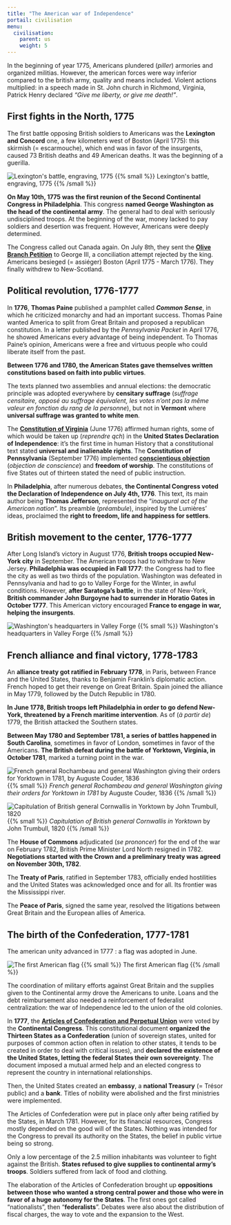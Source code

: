 ```yaml
---
title: "The American war of Independence"
portail: civilisation
menu:
  civilisation:
    parent: us
    weight: 5
---
```


In the beginning of year 1775, Americans plundered (*piller*) armories and organized militias. However, the american forces were way inferior compared to the british army, quality and means included. Violent actions multiplied: in a speech made in St. John church in Richmond, Virginia, Patrick Henry declared *“Give me liberty, or give me death!”*.
  

## First fights in the North, 1775


The first battle opposing British soldiers to Americans was the **Lexington and Concord** one, a few kilometers west of Boston (April 1775): this skirmish (= escarmouche), which end was in favor of the insurgents, caused 73 British deaths and 49 American deaths. It was the beginning of a guerilla.  

![Lexington's battle, engraving, 1775](/images/civilisation/Lexington.jpeg)
{{% small %}} Lexington's battle, engraving, 1775 {{% /small %}}

**On May 10th, 1775 was the first reunion of the Second Continental Congress in Philadelphia**. This congress **named George Washington as the head of the continental army**. The general had to deal with seriously undisciplined troops. At the beginning of the war, money lacked to pay soldiers and desertion was frequent. However, Americans were deeply determined.

The Congress called out Canada again. On July 8th, they sent the [**Olive Branch Petition**](https://fr.wikipedia.org/wiki/P%C3%A9tition_du_rameau_d%27olivier) to George III, a conciliation attempt rejected by the king. Americans besieged (= assiéger) Boston (April 1775 - March 1776). They finally withdrew to New-Scotland.

## Political revolution, 1776-1777

In **1776**, **Thomas Paine** published a pamphlet called **_Common Sense_**, in which he criticized monarchy and had an important success. Thomas Paine wanted America to split from Great Britain and proposed a republican constitution. In a letter published by the _Pennsylvania Packet_ in April 1776, he showed Americans every advantage of being independent. To Thomas Paine’s opinion, Americans were a free and virtuous people who could liberate itself from the past.

**Between 1776 and 1780, the American States gave themselves written constitutions based on faith into public virtues**.

The texts planned two assemblies and annual elections: the democratic principle was adopted everywhere by **censitary suffrage** (*suffrage censitaire, opposé au suffrage équivalent, les votes n’ont pas la même valeur en fonction du rang de la personne*), but not in **Vermont** where **universal suffrage was granted to white men**.

The [**Constitution of Virginia**](https://fr.wikipedia.org/wiki/Constitution_de_Virginie) (June 1776) affirmed human rights, some of which would be taken up (*reprendre qch*) in the **United States Declaration of Independence**: it’s the first time in human History that a constitutional text stated **universal and inalienable rights**. The **Constitution of Pennsylvania** (September 1776) implemented [**conscientious objection**](https://fr.wikipedia.org/wiki/Objection_de_conscience) (*objection de conscience*) and **freedom of worship**. The constitutions of five States out of thirteen stated the need of public instruction.

In **Philadelphia**, after numerous debates, **the Continental Congress voted the Declaration of Independence on July 4th, 1776**. This text, its main author being **Thomas Jefferson**, represented the “_inaugural act of the American nation_”. Its preamble (*préambule*), inspired by the Lumières’ ideas, proclaimed the **right to freedom, life and happiness for settlers**.

## British movement to the center, 1776-1777

After Long Island’s victory in August 1776, **British troops occupied New-York city** in September. The American troops had to withdraw to New Jersey. **Philadelphia was occupied in Fall 1777**: the Congress had to flee the city as well as two thirds of the population. Washington was defeated in Pennsylvania and had to go to Valley Forge for the Winter, in awful conditions. However, **after Saratoga’s battle**, in the state of New-York, **British commander John Burgoyne had to surrender in Horatio Gates in October 1777**. This American victory encouraged **France to engage in war, helping the insurgents**.
  
![Washington's headquarters in Valley Forge](/images/civilisation/WashingtonHeadquarters-ValleyForge.jpg)
{{% small %}} Washington's headquarters in Valley Forge {{% /small %}}

## French alliance and final victory, 1778-1783

An **alliance treaty got ratified in February 1778**, in Paris, between France and the United States, thanks to Benjamin Franklin’s diplomatic action. French hoped to get their revenge on Great Britain. Spain joined the alliance in May 1779, followed by the Dutch Republic in 1780.

**In June 1778, British troops left Philadelphia in order to go defend New-York, threatened by a French maritime intervention**. As of (*à partir de*) 1779, the British attacked the Southern states. 

**Between May 1780 and September 1781, a series of battles happened in South Carolina**, sometimes in favor of London, sometimes in favor of the Americans. **The British defeat during the battle of Yorktown, Virginia, in October 1781**, marked a turning point in the war.

![French general Rochambeau and general Washington giving their orders for Yorktown in 1781, by Auguste Couder, 1836](/images/civilisation/Yorktown.jpg)
{{% small %}} *French general Rochambeau and general Washington giving their orders for Yorktown in 1781* by Auguste Couder, 1836 {{% /small %}} 

![Capitulation of British general Cornwallis in Yorktown by John Trumbull, 1820](/images/civilisation/capitulation-cornwallis.png)
{{% small %}} *Capitulation of British general Cornwallis in Yorktown* by John Trumbull, 1820 {{% /small %}}

The **House of Commons** adjudicated (*se prononcer*) for the end of the war on February 1782, British Prime Minister Lord North resigned in 1782. **Negotiations started with the Crown and a preliminary treaty was agreed on November 30th, 1782**.

The **Treaty of Paris**, ratified in September 1783, officially ended hostilities and the United States was acknowledged once and for all. Its frontier was the Mississippi river.

The **Peace of Paris**, signed the same year, resolved the litigations between Great Britain and the European allies of America.

## The birth of the Confederation, 1777-1781

The american unity advanced in 1777 : a flag was adopted in June.

![The first American flag](/images/civilisation/flag.png)
{{% small %}} The first American flag {{% /small %}}

The coordination of military efforts against Great Britain and the supplies given to the Continental army drove the Americans to unite. Loans and the debt reimbursement also needed a reinforcement of federalist centralization: the war of Independence led to the union of the old colonies.

In **1777**, the [**Articles of Confederation and Perpetual Union**](https://fr.wikipedia.org/wiki/Articles_de_la_Conf%C3%A9d%C3%A9ration)  were voted by the **Continental Congress**. This constitutional document **organized the Thirteen States as a Confederation** (union of sovereign states, united for purposes of common action often in relation to other states, it tends to be created in order to deal with critical issues), and **declared the existence of the United States, letting the federal States their own sovereignty**. The document imposed a mutual armed help and an elected congress to represent the country in international relationships.

Then, the United States created an **embassy**, a **national Treasury** (= Trésor public) and a **bank**. Titles of nobility were abolished and the first ministries were implemented.

The Articles of Confederation were put in place only after being ratified by the States, in March 1781. However, for its financial resources, Congress mostly depended on the good will of the States. Nothing was intended for the Congress to prevail its authority on the States, the belief in public virtue being so strong.

Only a low percentage of the 2.5 million inhabitants was volunteer to fight against the British. **States refused to give supplies to continental army’s troops**. Soldiers suffered from lack of food and clothing.

The elaboration of the Articles of Confederation brought up **oppositions between those who wanted a strong central power and those who were in favor of a huge autonomy for the States**. The first ones got called “nationalists”, then “**federalists**”. Debates were also about the distribution of fiscal charges, the way to vote and the expansion to the West.
